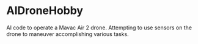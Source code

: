 # AIDroneHobby
AI code to operate a Mavac Air 2 drone. Attempting to use sensors on the drone to maneuver accomplishing various tasks.
